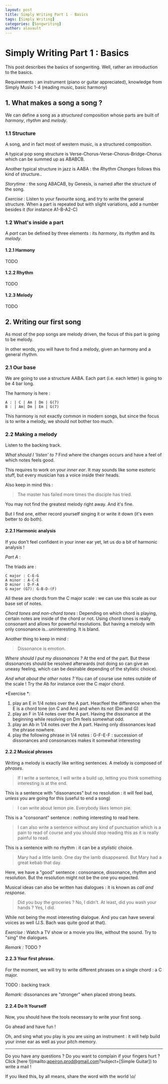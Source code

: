 ```yaml
---
layout: post
title: Simply Writing Part 1 - Basics
tags: [Simply Writing]
categories: [Songwriting]
author: alavault
---
```


# Simply Writing Part 1 : Basics

This post describes the basics of songwriting. Well, rather an introduction to the basics.

Requirements : an instrument (piano or guitar appreciated), knowledge from Simply Music 1-4 (reading music, basic harmony)

## 1. What makes a song a song ?

We can define a song as a *structured* composition whose parts are built of *harmony*, *rhythm* and *melody*.

### 1.1 Structure

A song, and in fact most of western music, is a structured composition.

A typical pop song structure is Verse-Chorus-Verse-Chorus-Bridge-Chorus which can be summed up as ABABCB.

Another typical structure in jazz is AABA : the *Rhythm Changes* follows this kind of structure..

*Storytime :* the song ABACAB, by Genesis, is named after the structure of the song.

*Exercise :* Listen to your favourite song, and try to write the general structure. When a part is repeated but with slight variations, add a number besides it (for instance A1-B-A2-C)

### 1.2 What's inside a part

A *part* can be defined by three elements : its *harmony*, its *rhythm* and its *melody*.

#### 1.2.1 Harmony

TODO

#### 1.2.2 Rhythm

TODO

#### 1.2.3 Melody

TODO

## 2. Writing our first song

As most of the pop songs are melody driven, the focus of this part is going to be melody.

In other words, you will have to find a melody, given an harmony and a general rhythm.

### 2.1 Our base

We are going to use a structure AABA. Each part (i.e. each letter) is going to be 4 bar long.

The harmony is here :

```
A : | C | Am | Dm | G(7)
B : | Am| Dm | Em | G(7)
```

This harmony is not exactly common in modern songs, but since the focus is to write a melody, we should not bother too much.

### 2.2 Making a melody

Listen to the backing track.

*What should I 'listen' to ?* Find where the changes occurs and have a feel of which notes feels good.

This requires to work on your *inner ear*. It may sounds like some esoteric stuff, but every musician has a voice inside their heads.

Also keep in mind this :

> The master has failed more times the disciple has tried.

You may not find the greatest melody right away. And it's fine.

But I find one, either record yourself singing it or write it down (it's even better to do both).

#### 2.2.1 Harmonic analysis

If you don't feel confident in your inner ear yet, let us do a bit of harmonic analysis !

*Part A* :

The triads are :

```
C major : C-E-G
A minor : A-C-E
D minor : D-F-A
G major (G7): G-B-D-(F)
```

All these are chords from the C major scale : we can use this scale as our base set of notes.

*Chord tones and non-chord tones* : Depending on which chord is playing, certain notes are inside of the chord or not. Using chord tones is really consonant and allows for powerful resolutions. But having a melody with only consonance is...uninteresting. It is bland.

Another thing to keep in mind :

> Dissonance is emotion.

*Where should I put my dissonances ?* At the end of the part. But these dissonances should be resolved afterwards (not doing so can give an uneasy feeling, which can be desirable depending of the stylistic choice).

*And what about the other notes ?* You can of course use notes outside of the scale ! Try the Ab for instance over the C major chord.

*Exercise *: 
1. play an E in 1/4 notes over the A part. Hear/feel the difference when the E is a chord tone (on C and Am) and when its not (Dm and G)
2. play an F in 1/4 notes over the A part. Having the dissonance at the beginning while resolving on Dm feels somewhat odd.
3. play an Ab in 1/4 notes over the A part. Having only dissonances lead the phrase nowhere.
4. play the following phrase in 1/4 notes : G-F-E-F : succession of dissonances and consonances makes it somewhat interesting



#### 2.2.2 Musical phrases

Writing a melody is exactly like writing sentences. A melody is composed of *phrases*.

> If I write a sentence, I will write a build up, letting you think something interesting is at the end.

This is a sentence with "dissonances" but no resolution : it will feel bad, *unless* you are going for this (useful to end a song)

> I can write about lemon pie. Everybody likes lemon pie.

This is a "consonant" sentence : nothing interesting to read here. 

> I can also write a sentence without any kind of punctuation which is a pain to read of course and you should stop reading this as it is really painful to read.

This is a sentence with no rhythm : it can be a *stylistic* choice.

> Mary had a little lamb. One day the lamb disappeared. But Mary had a great kebab that day.

Here, we have a "good" sentence : consonance, dissonance, rhythm and resolution. But the resolution might not be the one you expected.

Musical ideas can also be written has dialogues : it is known as *call and response*.

> Did you buy the groceries ?
> No, I didn't.
> At least, did you wash your hands ?
> Yes, I did.

While not being the most interesting dialogue. And you can have several voices as well (J.S. Bach was quite good at that).

*Exercise :* Watch a TV show or a movie you like, without the sound. Try to "sing" the dialogues.

*Remark :* TODO ?

#### 2.2.3 Your first phrase.

For the moment, we will try to write different phrases on a single chord : a C major.

TODO : backing track

*Remark:* dissonances are "stronger" when placed strong beats.

#### 2.2.4 Do It Yourself

Now, you should have the tools necessary to write your first song.

Go ahead and have fun !

Oh, and sing what you play is you are using an instrument : it will help build your inner ear as well as your pitch memory.

---

Do you have any questions ? Do you want to complain if your fingers hurt ? Click [here !](mailto:apeiron.prod@gmail.com?subject=[Simple Guitar]) to write a mail !

If you liked this, by all means, share the word with the world \o/


